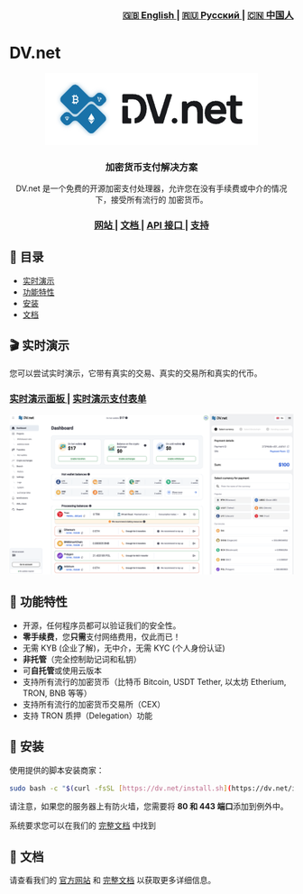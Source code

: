 <div align="right">
  <h3>
    <a href="blob/main/profile/README.md">
      🇬🇧 English
    </a>
    <span> | </span>
    <a href="blob/main/profile/ru/README.md">
      🇷🇺 Русский
    </a>
    <span> | </span>
    <a href="blob/main/profile/zh/README.md">
      🇨🇳 中国人
    </a>
  </h3>
</div>

# DV.net

<div align="center">
  <img src="../assets/01.main-banner.png">
</div>



<h3 align="center">
  加密货币支付解决方案
</h3>

<p align="center"> DV.net 是一个免费的开源加密支付处理器，允许您在没有手续费或中介的情况下，接受所有流行的
加密货币。
</p>

<div align="center">
  <h3>
    <a href="https://dv.net">
      网站
    </a>
    <span> | </span>
    <a href="https://docs.dv.net">
      文档
    </a>
    <span> | </span>
    <a href="https://docs.dv.net/en/operations/post-v1-external-wallet.html">
      API 接口
    </a>
    <span> | </span>
    <a href="https://dv.net/#support">
      支持
    </a>
  </h3>
</div>

## 📑 目录

* [实时演示](#-live-demo)
* [功能特性](#-features)
* [安装](#-installation)
* [文档](#-documentation)

## 🎬 实时演示

您可以尝试实时演示，它带有真实的交易、真实的交易所和真实的代币。

<div align="left">
  <h3>
    <a href="https://demo.dv.net/dv-admin/dashboard">
      实时演示面板
    </a>
    <span> | </span>
    <a href="https://demo.dv.net/pay/wallet/7d029e2e-840b-46f8-b898-2694306d119d?amount=15">
      实时演示支付表单
    </a>
  </h3>
</div>


![dv-panel](../assets/02.dv-panel-and-pay-form.png)



## 🌟 功能特性

* 开源，任何程序员都可以验证我们的安全性。
* **零手续费**，您**只需**支付网络费用，仅此而已！
* 无需 KYB (企业了解)，无中介，无需 KYC (个人身份认证)
* **非托管**（完全控制助记词和私钥）
* 可**自托管**或使用云版本
* 支持所有流行的加密货币（比特币 Bitcoin, USDT Tether, 以太坊 Etherium, TRON, BNB 等等）
* 支持所有流行的加密货币交易所（CEX）
* 支持 TRON 质押（Delegation）功能


## 🚀 安装

使用提供的脚本安装商家：

```bash
sudo bash -c "$(curl -fsSL [https://dv.net/install.sh](https://dv.net/install.sh))"
````

请注意，如果您的服务器上有防火墙，您需要将 **80 和 443 端口**添加到例外中。

系统要求您可以在我们的 [完整文档](https://docs.dv.net/) 中找到

## 📗 文档

请查看我们的 [官方网站](https://dv.net/) 和 [完整文档](https://docs.dv.net/) 以获取更多详细信息。
